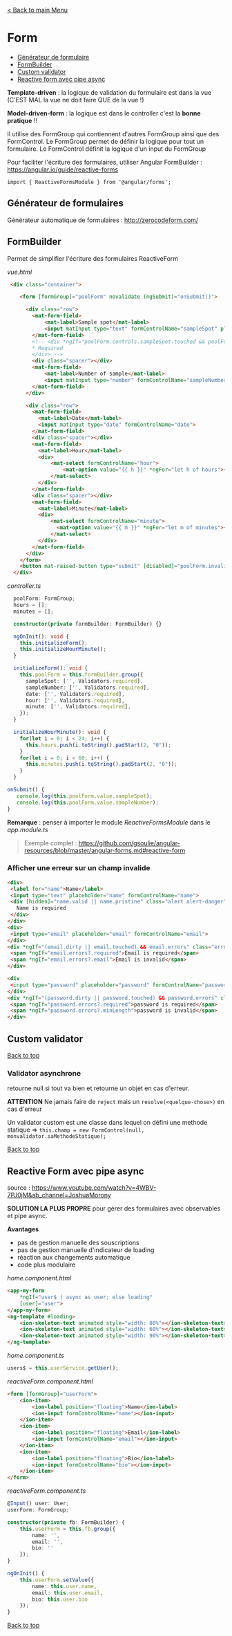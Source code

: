 [< Back to main Menu](https://github.com/gsoulie/angular-resources/blob/master/ng-sheet.md)    

# Form

* [Générateur de formulaire](#générateur-de-formulaire)         
* [FormBuilder](#formbuilder)     
* [Custom validator](#custom-validator)     
* [Reactive form avec pipe async](#reactive-form-avec-pipe-async)      

**Template-driven** : la logique de validation du formulaire est dans la vue (C'EST MAL la vue ne doit faire QUE de la vue !)

**Model-driven-form** : la logique est dans le controller c'est la **bonne pratique** !!

Il utilise des FormGroup qui contiennent d'autres FormGroup ainsi que des FormControl. Le FormGroup permet de définir la logique pour tout un formulaire.
Le FormControl définit la logique d'un input du FormGroup

Pour faciliter l'écriture des formulaires, utiliser Angular FormBuilder : https://angular.io/guide/reactive-forms

````
import { ReactiveFormsModule } from '@angular/forms';
````

## Générateur de formulaires

Générateur automatique de formulaires : http://zerocodeform.com/

## FormBuilder

Permet de simplifier l'écriture des formulaires ReactiveForm

*vue.html*
````html
 <div class="container">

    <form [formGroup]="poolForm" novalidate (ngSubmit)="onSubmit()">

      <div class="row">
        <mat-form-field>
            <mat-label>Sample spot</mat-label>
            <input matInput type="text" formControlName="sampleSpot" placeholder="">
        </mat-form-field>
        <!-- <div *ngIf="poolForm.controls.sampleSpot.touched && poolForm.controls.sampleSpot.errors?.required">
        * Required
        </div> -->
        <div class="spacer"></div>
        <mat-form-field>
            <mat-label>Number of sample</mat-label>
            <input matInput type="number" formControlName="sampleNumber" placeholder="">
        </mat-form-field>
      </div>

      <div class="row">
        <mat-form-field>
          <mat-label>Date</mat-label>
          <input matInput type="date" formControlName="date">
        </mat-form-field>
        <div class="spacer"></div>
        <mat-form-field>
          <mat-label>Hour</mat-label>
          <div>
              <mat-select formControlName="hour">
                  <mat-option value="{{ h }}" *ngFor="let h of hours">{{ h }}</mat-option>
              </mat-select>
          </div>
        </mat-form-field>
        <div class="spacer"></div>
        <mat-form-field>
          <mat-label>Minute</mat-label>
          <div>
              <mat-select formControlName="minute">
                <mat-option value="{{ m }}" *ngFor="let m of minutes">{{ m }}</mat-option>
              </mat-select>
          </div>
        </mat-form-field>
      </div>
    </form>
    <button mat-raised-button type="submit" [disabled]="poolForm.invalid">Custom Submit button</button>
  </div>
````

*controller.ts*
````typescript
  poolForm: FormGroup;
  hours = [];
  minutes = [];

  constructor(private formBuilder: FormBuilder) {}

  ngOnInit(): void {
    this.initializeForm();
    this.initializeHourMinute();
  }

  initializeForm(): void {
    this.poolForm = this.formBuilder.group({
      sampleSpot: ['', Validators.required],
      sampleNumber: ['', Validators.required],
      date: ['', Validators.required],
      hour: ['', Validators.required],
      minute: ['', Validators.required],
    });
  }

  initializeHourMinute(): void {
    for(let i = 0; i < 24; i++) {
      this.hours.push(i.toString().padStart(2, "0"));
    }
    for(let i = 0; i < 60; i++) {
      this.minutes.push(i.toString().padStart(2, "0"));
    }
  }

onSubmit() {
   console.log(this.poolForm.value.sampleSpot);
   console.log(this.poolForm.value.sampleNumber);
}
````

**Remarque** : penser à importer le module *ReactiveFormsModule* dans le *app.module.ts*

> Exemple complet : https://github.com/gsoulie/angular-resources/blob/master/angular-forms.md#reactive-form

### Afficher une erreur sur un champ invalide

````html
<div>
 <label for="name">Name</label>
 <input type="text" placeholder="name" formControlName="name">
 <div [hidden]="name.valid || name.pristine" class="alert alert-danger">
   Name is required
 </div>
</div>
<div>
 <input type="email" placeholder="email" formControlName="email">
</div>
<div *ngIf="(email.dirty || email.touched) && email.errors" class="errors">
 <span *ngIf="email.errors?.required">Email is required</span>
 <span *ngIf="email.errors?.email">Email is invalid</span>
</div>

<div
 <input type="password" placeholder="password" formControlName="password">
</div>
<div *ngIf="(password.dirty || password.touched) && password.errors" class="errors">
 <span *ngIf="password.errors?.required">password is required</span>
 <span *ngIf="password.errors?.minLength">password is invalid</span>
</div>
````

## Custom validator
[Back to top](#form) 

### Validator asynchrone

retourne null si tout va bien et retourne un objet en cas d'erreur.

**ATTENTION** Ne jamais faire de ````reject```` mais un ````resolve(<quelque-chose>)```` en cas d'erreur

Un validator custom est une classe dans lequel on défini une methode statique => ````this.champ = new FormControl(null, monvalidator.saMethodeStatique);````

[Back to top](#form)
 
 ## Reactive Form avec pipe async

source : https://www.youtube.com/watch?v=4WBV-7PJ0jM&ab_channel=JoshuaMorony

**SOLUTION LA PLUS PROPRE** pour gérer des formulaires avec observables et pipe async.

**Avantages**

- pas de gestion manuelle des souscriptions
- pas de gestion manuelle d'indicateur de loading
- réaction aux changements automatique
- code plus modulaire

*home.component.html*

````html
<app-my-form
	*ngIf="user$ | async as user; else loading"
	[user]="user">
</app-my-form>
<ng-template #loading>
	<ion-skeleton-text animated style="width: 80%"></ion-skeleton-text>
	<ion-skeleton-text animated style="width: 60%"></ion-skeleton-text>
	<ion-skeleton-text animated style="width: 90%"></ion-skeleton-text>
</ng-template>
````

*home.component.ts*

````typescript
users$ = this.userService.getUser();
````


*reactiveForm.component.html*

````html
<form [formGroup]="userForm">
	<ion-item>
		<ion-label position="floating">Name</ion-label>
		<ion-input formControlName="name"></ion-input>
	</ion-item>
	<ion-item>
		<ion-label position="floating">Email</ion-label>
		<ion-input formControlName="email"></ion-input>
	</ion-item>
	<ion-item>
		<ion-label position="floating">Bio</ion-label>
		<ion-input formControlName="bio"></ion-input>
	</ion-item>
</form>
````

*reactiveForm.component.ts*

````typescript
@Input() user: User;
userForm: FormGroup;

constructor(private fb: FormBuilder) {
	this.userForm = this.fb.group({
		name: '',
		email: '',
		bio: ''
	});
}

ngOnInit() {
	this.userForm.setValue({
		name: this.user.name,
		email: this.user.email,
		bio: this.user.bio
	});
}
````
[Back to top](#form)
